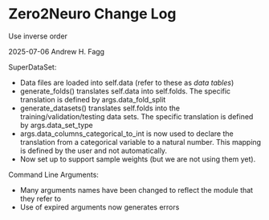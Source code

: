 # Zero2Neuro Change Log

Use inverse order

2025-07-06 Andrew H. Fagg

SuperDataSet:
* Data files are loaded into self.data (refer to these as *data tables*)
* generate_folds() translates self.data into self.folds.  The specific translation is defined by args.data_fold_split
* generate_datasets() translates self.folds into the training/validation/testing data sets.  The specific translation is defined by args.data_set_type
* args.data_columns_categorical_to_int is now used to declare the translation from a categorical variable to a natural number.  This mapping is defined by the user and not automatically.
* Now set up to support sample weights (but we are not using them yet).

Command Line Arguments:
* Many arguments names have been changed to reflect the module that they refer to
* Use of expired arguments now generates errors
